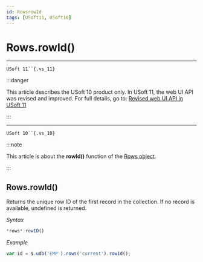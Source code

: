 ```yaml
---
id: RowsrowId
tags: [USoft11, USoft10]
---
```

# Rows.rowId()



----

`USoft 11``{.vs_11}`


:::danger

This article describes the USoft 10 product only.
In USoft 11, the web UI API was revised and improved. For full details, go to:
[Revised web UI API in USoft 11](/docs/Web_and_app_UIs/UDB_udb/Revised_web_UI_API_in_USoft_11.md)

:::

----

`USoft 10``{.vs_10}`


:::note

This article is about the **rowId()** function of the [Rows object](/docs/Web_and_app_UIs/UDB_Rows).

:::

## **Rows.rowId()**

Returns the unique row ID of the first record in the collection. If no record is available, undefined is returned.

*Syntax*

```js
*rows*.rowID()
```

*Example*

```js
var id = $.udb('EMP').rows('current').rowId();
```

 
